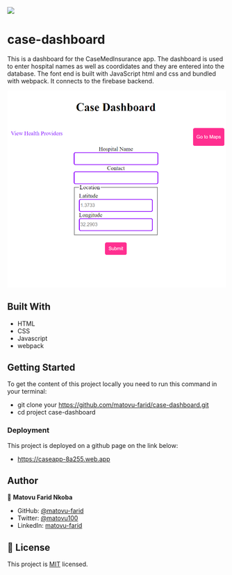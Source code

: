 ![](https://img.shields.io/badge/Microverse-blueviolet)

# case-dashboard

This is a dashboard for the CaseMedInsurance app. The dashboard is used to enter hospital names as well as coordidates and they are entered into the database. The font end is built with JavaScript html and css and bundled with webpack. It connects to the firebase backend.



![screenshot](./app_screenshot.png)



## Built With

- HTML
- CSS
- Javascript
- webpack

## Getting Started
To get the content of this project locally you need to run this command in your terminal:
- git clone your https://github.com/matovu-farid/case-dashboard.git
- cd project case-dashboard

### Deployment
This project is deployed on a github page on the link below:
- https://caseapp-8a255.web.app
## Author

👤 **Matovu Farid Nkoba**

- GitHub: [@matovu-farid](https://github.com/matovu-farid)
- Twitter: [@matovu100](https://twitter.com/matovu100)
- LinkedIn: [matovu-farid](https://www.linkedin.com/in/matovu-farid-48b80257)

## 📝 License

This project is [MIT](./MIT.md) licensed.
